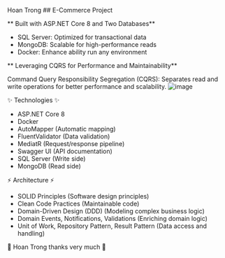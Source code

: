 Hoan Trong ## E-Commerce Project

** Built with ASP.NET Core 8 and Two Databases**

- SQL Server: Optimized for transactional data
- MongoDB: Scalable for high-performance reads
- Docker: Enhance ability run any environment

** Leveraging CQRS for Performance and Maintainability**

Command Query Responsibility Segregation (CQRS): Separates read and write operations for better performance and scalability.
![image](https://github.com/user-attachments/assets/fab071ba-0dc8-47b7-90fe-5a9a2de7bf12)

✨ Technologies ✨ 

- ASP.NET Core 8
- Docker
- AutoMapper (Automatic mapping)
- FluentValidator (Data validation)
- MediatR (Request/response pipeline)
- Swagger UI  (API documentation)
- SQL Server (Write side)
- MongoDB (Read side)

⚡ Architecture ⚡

- SOLID Principles (Software design principles)
- Clean Code Practices (Maintainable code)
- Domain-Driven Design (DDD) (Modeling complex business logic)
- Domain Events, Notifications, Validations (Enriching domain logic)
- Unit of Work, Repository Pattern, Result Pattern (Data access and handling)

💖 Hoan Trong thanks very much 💖
